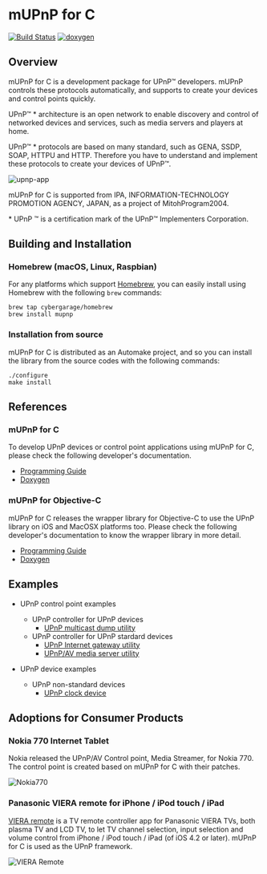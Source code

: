 # mUPnP for C

[![Build Status](https://github.com/cybergarage/mupnp/actions/workflows/make.yml/badge.svg)](https://github.com/cybergarage/mupnp/actions/workflows/make.yml)
[![doxygen](https://github.com/cybergarage/mupnp/actions/workflows/doxygen.yml/badge.svg)](http://cybergarage.github.io/mupnp/)

## Overview

mUPnP for C is a development package for UPnP™ developers. mUPnP
controls these protocols automatically, and supports to create your
devices and control points quickly.

UPnP™ \* architecture is an open network to enable discovery and control
of networked devices and services, such as media servers and players at
home.

UPnP™ \* protocols are based on many standard, such as GENA, SSDP, SOAP,
HTTPU and HTTP. Therefore you have to understand and implement these
protocols to create your devices of UPnP™.

![upnp-app](doc/img/upnpapp.png)

mUPnP for C is supported from IPA, INFORMATION-TECHNOLOGY PROMOTION
AGENCY, JAPAN, as a project of MitohProgram2004.

\* UPnP ™ is a certification mark of the UPnP™ Implementers Corporation.

## Building and Installation

### Homebrew (macOS, Linux, Raspbian)

For any platforms which support [Homebrew](https://brew.sh/), you can easily install using Homebrew with the following `brew` commands:

```
brew tap cybergarage/homebrew
brew install mupnp
```

### Installation from source

mUPnP for C is distributed as an Automake project, and so you can install the library from the source codes with the following commands:

```
./configure
make install
```

## References

### mUPnP for C

To develop UPnP devices or control point applications using mUPnP for C, please check the following developer's documentation.

* [Programming Guide](doc/mupnpcproguide.pdf)
* [Doxygen](http://cybergarage.github.io/mupnp/)

### mUPnP for Objective-C

mUPnP for C releases the wrapper library for Objective-C to use the UPnP library on iOS and MacOSX platforms too. Please check the following developer's documentation to know the wrapper library in more detail.

* [Programming Guide](doc/mupnpobjcproguide.pdf)
* [Doxygen](http://cybergarage.github.io/mupnp/objc/html/)

## Examples

- UPnP control point examples
  - UPnP controller for UPnP devices
    - [UPnP multicast dump utility](examples/upnpdump)
  - UPnP controller for UPnP stardard devices
    - [UPnP Internet gateway utility ](examples/upnpigddump)
    - [UPnP/AV media server utility ](examples/upnpavdump)
 
- UPnP device examples
  - UPnP non-standard devices
    - [UPnP clock device](examples/clock)
    
## Adoptions for Consumer Products

### Nokia 770 Internet Tablet

Nokia released the UPnP/AV Control point, Media Streamer, for Nokia 770.
The control point is created based on mUPnP for C with their patches.

![Nokia770](doc/img/mupnpc-example-nokia770-01.jpg)

### Panasonic VIERA remote for iPhone / iPod touch / iPad

[VIERA remote](http://panasonic.jp/support/global/cs/tv/vremote/index.html) is a TV remote controller app for Panasonic VIERA TVs, both plasma TV and
LCD TV, to let TV channel selection, input selection and volume control
from iPhone / iPod touch / iPad (of iOS 4.2 or later). mUPnP for C
is used as the UPnP framework.

![VIERA Remote](doc/img/mupnpc-example-vieraremote-02.gif)
